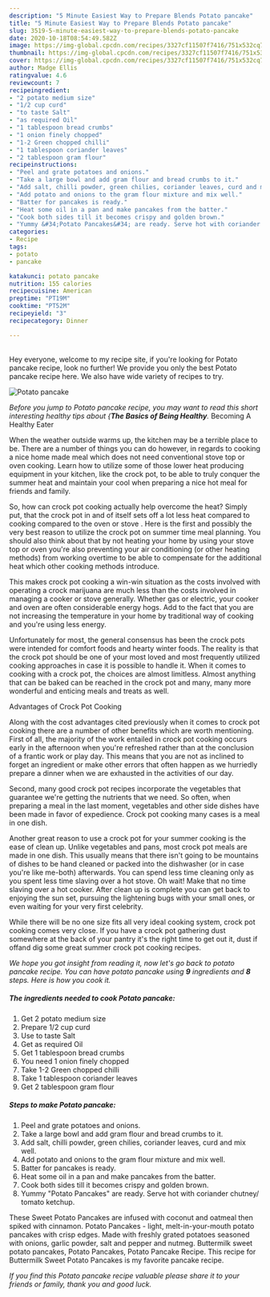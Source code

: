 ```yaml
---
description: "5 Minute Easiest Way to Prepare Blends Potato pancake"
title: "5 Minute Easiest Way to Prepare Blends Potato pancake"
slug: 3519-5-minute-easiest-way-to-prepare-blends-potato-pancake
date: 2020-10-18T08:54:49.582Z
image: https://img-global.cpcdn.com/recipes/3327cf11507f7416/751x532cq70/potato-pancake-recipe-main-photo.jpg
thumbnail: https://img-global.cpcdn.com/recipes/3327cf11507f7416/751x532cq70/potato-pancake-recipe-main-photo.jpg
cover: https://img-global.cpcdn.com/recipes/3327cf11507f7416/751x532cq70/potato-pancake-recipe-main-photo.jpg
author: Madge Ellis
ratingvalue: 4.6
reviewcount: 7
recipeingredient:
- "2 potato medium size"
- "1/2 cup curd"
- "to taste Salt"
- "as required Oil"
- "1 tablespoon bread crumbs"
- "1 onion finely chopped"
- "1-2 Green chopped chilli"
- "1 tablespoon coriander leaves"
- "2 tablespoon gram flour"
recipeinstructions:
- "Peel and grate potatoes and onions."
- "Take a large bowl and add gram flour and bread crumbs to it."
- "Add salt, chilli powder, green chilies, coriander leaves, curd and mix well."
- "Add potato and onions to the gram flour mixture and mix well."
- "Batter for pancakes is ready."
- "Heat some oil in a pan and make pancakes from the batter."
- "Cook both sides till it becomes crispy and golden brown."
- "Yummy &#34;Potato Pancakes&#34; are ready. Serve hot with coriander chutney/ tomato ketchup."
categories:
- Recipe
tags:
- potato
- pancake

katakunci: potato pancake 
nutrition: 155 calories
recipecuisine: American
preptime: "PT19M"
cooktime: "PT52M"
recipeyield: "3"
recipecategory: Dinner

---
```

<br>
Hey everyone, welcome to my recipe site, if you're looking for Potato pancake recipe, look no further! We provide you only the best Potato pancake recipe here. We also have wide variety of recipes to try.
<br>


![Potato pancake](https://img-global.cpcdn.com/recipes/3327cf11507f7416/751x532cq70/potato-pancake-recipe-main-photo.jpg)

<i>Before you jump to Potato pancake recipe, you may want to read this short interesting healthy tips about {<strong>The Basics of Being Healthy</strong>.</i>
Becoming A Healthy Eater


When the weather outside warms up, the kitchen may be a terrible place to be. There are a number of things you can do however, in regards to cooking a nice home made meal which does not need conventional stove top or oven cooking. Learn how to utilize some of those lower heat producing equipment in your kitchen, like the crock pot, to be able to truly conquer the summer heat and maintain your cool when preparing a nice hot meal for friends and family.

So, how can crock pot cooking actually help overcome the heat? Simply put, that the crock pot in and of itself sets off a lot less heat compared to cooking compared to the oven or stove . Here is the first and possibly the very best reason to utilize the crock pot on summer time meal planning. You should also think about that by not heating your home by using your stove top or oven you're also preventing your air conditioning (or other heating methods) from working overtime to be able to compensate for the additional heat which other cooking methods introduce.

This makes crock pot cooking a win-win situation as the costs involved with operating a crock marijuana are much less than the costs involved in managing a cooker or stove generally. Whether gas or electric, your cooker and oven are often considerable energy hogs. Add to the fact that you are not increasing the temperature in your home by traditional way of cooking and you're using less energy.

Unfortunately for most, the general consensus has been the crock pots were intended for comfort foods and hearty winter foods.  The reality is that the crock pot should be one of your most loved and most frequently utilized cooking approaches in case it is possible to handle it. When it comes to cooking with a crock pot, the choices are almost limitless.  Almost anything that can be baked can be reached in the crock pot and many, many more wonderful and enticing meals and treats as well.

Advantages of Crock Pot Cooking

Along with the cost advantages cited previously when it comes to crock pot cooking there are a number of other benefits which are worth mentioning. First of all, the majority of the work entailed in crock pot cooking occurs early in the afternoon when you're refreshed rather than at the conclusion of a frantic work or play day. This means that you are not as inclined to forget an ingredient or make other errors that often happen as we hurriedly prepare a dinner when we are exhausted in the activities of our day.

Second, many good crock pot recipes incorporate the vegetables that guarantee we're getting the nutrients that we need. So often, when preparing a meal in the last moment, vegetables and other side dishes have been made in favor of expedience. Crock pot cooking many cases is a meal in one dish.

Another great reason to use a crock pot for your summer cooking is the ease of clean up.  Unlike vegetables and pans, most crock pot meals are made in one dish. This usually means that there isn't going to be mountains of dishes to be hand cleaned or packed into the dishwasher (or in case you're like me-both) afterwards. You can spend less time cleaning only as you spent less time slaving over a hot stove. Oh wait! Make that no time slaving over a hot cooker. After clean up is complete you can get back to enjoying the sun set, pursuing the lightening bugs with your small ones, or even waiting for your very first celebrity.

While there will be no one size fits all very ideal cooking system, crock pot cooking comes very close. If you have a crock pot gathering dust somewhere at the back of your pantry it's the right time to get out it, dust if offand dig some great summer crock pot cooking recipes.


<i>We hope you got insight from reading it, now let's go back to potato pancake recipe. You can have potato pancake using <strong>9</strong> ingredients and <strong>8</strong> steps. Here is how you cook it.
</i>

##### The ingredients needed to cook Potato pancake:

1. Get 2 potato medium size
1. Prepare 1/2 cup curd
1. Use to taste Salt
1. Get as required Oil
1. Get 1 tablespoon bread crumbs
1. You need 1 onion finely chopped
1. Take 1-2 Green chopped chilli
1. Take 1 tablespoon coriander leaves
1. Get 2 tablespoon gram flour


##### Steps to make Potato pancake:

1. Peel and grate potatoes and onions.
1. Take a large bowl and add gram flour and bread crumbs to it.
1. Add salt, chilli powder, green chilies, coriander leaves, curd and mix well.
1. Add potato and onions to the gram flour mixture and mix well.
1. Batter for pancakes is ready.
1. Heat some oil in a pan and make pancakes from the batter.
1. Cook both sides till it becomes crispy and golden brown.
1. Yummy &#34;Potato Pancakes&#34; are ready. Serve hot with coriander chutney/ tomato ketchup.


These Sweet Potato Pancakes are infused with coconut and oatmeal then spiked with cinnamon. Potato Pancakes - light, melt-in-your-mouth potato pancakes with crisp edges. Made with freshly grated potatoes seasoned with onions, garlic powder, salt and pepper and nutmeg. Buttermilk sweet potato pancakes, Potato Pancakes, Potato Pancake Recipe. This recipe for Buttermilk Sweet Potato Pancakes is my favorite pancake recipe. 

<i>If you find this Potato pancake recipe valuable please share it to your friends or family, thank you and good luck.</i>
